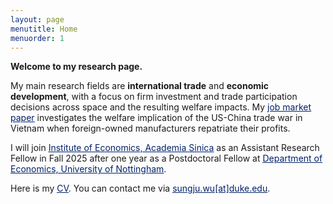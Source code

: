 ```yaml
---
layout: page
menutitle: Home
menuorder: 1
---
```


**Welcome to my research page.**

My main research fields are **international trade** and **economic development**, with a focus on firm investment and trade participation decisions across space and the resulting welfare impacts. My <a href="https://sungjuwu.github.io/documents/JMP_sungjuwu.pdf" target="_blank"><span style="color:#012169"><u>job market paper</u></span></a> investigates the welfare implication of the US-China trade war in Vietnam when foreign-owned manufacturers repatriate their profits.

I will join <a href="https://www.econ.sinica.edu.tw/" target="_blank"><span style="color:#012169"><u>Institute of Economics, Academia Sinica</u></span></a> as an Assistant Research Fellow in Fall 2025 after one year as a Postdoctoral Fellow at <a href="https://www.nottingham.ac.uk/economics/" target="_blank"><span style="color:#012169"><u>Department of Economics, University of Nottingham</u></span></a>.

Here is my <a href="https://sungjuwu.github.io/documents/CV_sungjuwu.pdf" target="_blank"><span style="color:#012169"><u>CV</u></span></a>. You can contact me via <a href = "mailto: sungju.wu@duke.edu"><span style="color:#012169"><u>sungju.wu[at]duke.edu</u></span></a>.

